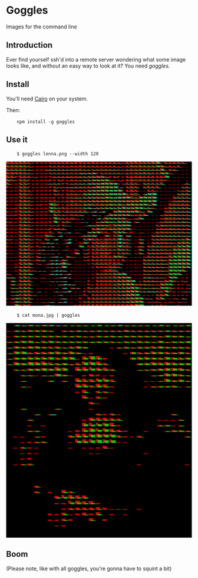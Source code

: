 # Goggles #
Images for the command line


## Introduction ##

Ever find yourself ssh'd into a remote server wondering what some image looks like, and without an
easy way to look at it? You need *goggles*.

## Install ##

You'll need [Cairo](https://github.com/LearnBoost/node-canvas/wiki/Installation---OSX) on your system.

Then:

        npm install -g goggles

## Use it ##

        $ goggles lenna.png --width 120

![](http://github.com/peterbraden/goggles/raw/master/images/lenna-out.png)


        $ cat mona.jpg | goggles

![](http://github.com/peterbraden/goggles/raw/master/images/mona-out.png)



## Boom ##

(Please note, like with all goggles, you're gonna have to squint a bit)
